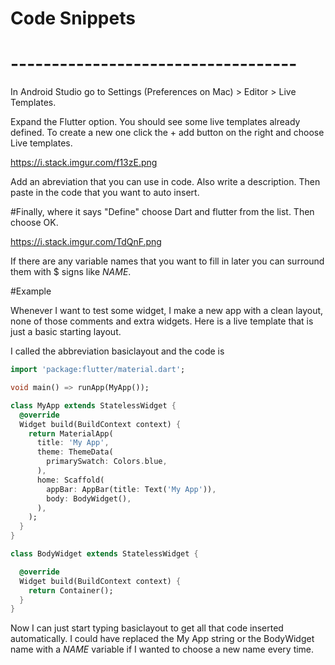 
# Code Snippets

# ----------------------------------- 

In Android Studio go to Settings (Preferences on Mac) > Editor > Live Templates.

Expand the Flutter option. You should see some live templates already defined. To create a new one click the + add button on the right and choose Live templates.

https://i.stack.imgur.com/f13zE.png

Add an abreviation that you can use in code. Also write a description. Then paste in the code that you want to auto insert.


#Finally, where it says "Define" choose Dart and flutter from the list. Then choose OK.

https://i.stack.imgur.com/TdQnF.png

If there are any variable names that you want to fill in later you can surround them with $ signs like $NAME$.
 

#Example

Whenever I want to test some widget, I make a new app with a clean layout, none of those comments and extra widgets. Here is a live template that is just a basic starting layout.

I called the abbreviation basiclayout and the code is

```dart
import 'package:flutter/material.dart';

void main() => runApp(MyApp());

class MyApp extends StatelessWidget {
  @override
  Widget build(BuildContext context) {
    return MaterialApp(
      title: 'My App',
      theme: ThemeData(
        primarySwatch: Colors.blue,
      ),
      home: Scaffold(
        appBar: AppBar(title: Text('My App')),
        body: BodyWidget(),
      ),
    );
  }
}

class BodyWidget extends StatelessWidget {

  @override
  Widget build(BuildContext context) {
    return Container();
  }
}
```

Now I can just start typing basiclayout to get all that code inserted automatically. I could have replaced the My App string or the BodyWidget name with a $NAME$ variable if I wanted to choose a new name every time.
